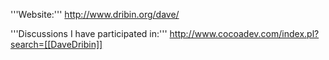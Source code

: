 

'''Website:''' http://www.dribin.org/dave/

'''Discussions I have participated in:''' http://www.cocoadev.com/index.pl?search=[[DaveDribin]]
